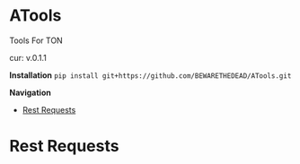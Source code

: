 # ATools
Tools For TON

cur: v.0.1.1

**Installation**
`pip install git+https://github.com/BEWARETHEDEAD/ATools.git`


**Navigation**
- [Rest Requests](#rest-requests)

Rest Requests
=============================
